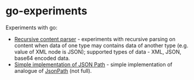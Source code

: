# go-experiments

Experiments with go:
* [Recursive content parser](contentparsing/) - experiments with recursive parsing on content when data of one type may contains data of another type (e.g. value of XML node is JSON); supported types of data - XML, JSON, base64 encoded data.
* [Simple implementation of JSON Path](jsonpath/) - simple implementation of analogue of [JsonPath](https://github.com/json-path/JsonPath) (not full).